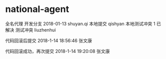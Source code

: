 # national-agent
全名代理
开发分支 2018-01-13 shuyan.qi
本地提交 qishyan
本地测试冲突 1 已解决
测试冲突 liuzhenhui

代码回滚后提交 2018-1-14 18:56:46 张文康

代码回滚成功，再次提交 2018-1-14 19:20:08  张文康